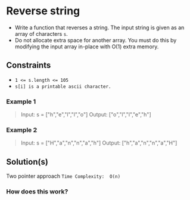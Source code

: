 # Reverse string

- Write a function that reverses a string. The input string is given as an array of characters `s`.
- Do not allocate extra space for another array. You must do this by modifying the input array in-place with O(1) extra memory.

## Constraints

- `1 <= s.length <= 105`
- `s[i] is a printable ascii character.`

### Example 1

  > Input: s = ["h","e","l","l","o"]
  Output: ["o","l","l","e","h"]

### Example 2

  > Input: s = ["H","a","n","n","a","h"]
  Output: ["h","a","n","n","a","H"]

## Solution(s)

Two pointer approach
`Time Complexity:  O(n)`

### How does this work?
